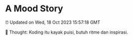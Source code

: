 # A Mood Story

⏰ Updated on Wed, 18 Oct 2023 15:57:18 GMT

💭 Thought: Koding itu kayak puisi, butuh ritme dan inspirasi.


